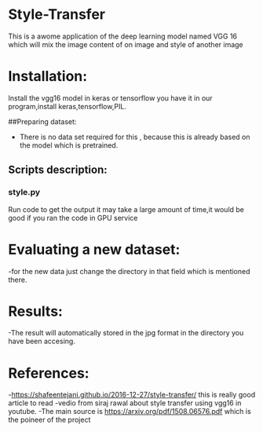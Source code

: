 # Style-Transfer
This is a awome application of the deep learning model named VGG 16 which will mix the image content of on image and style of another image


# Installation:
Install the vgg16 model in keras or tensorflow you have it in our program,install  keras,tensorflow,PIL.

##Preparing dataset:
- There is no data set required for this , because this is already based on the model which is pretrained.


## Scripts description:
### style.py
Run code to get the output it may take a large amount of time,it would be good if you ran the code in GPU service



# Evaluating a new dataset:
-for the new data just change the directory in that field which is mentioned there.

# Results:
-The result will automatically stored in the jpg format in the directory you have been accesing.

# References:
-https://shafeentejani.github.io/2016-12-27/style-transfer/ this is  really good article to read
-vedio from siraj rawal about style transfer using vgg16 in youtube.
-The main source is https://arxiv.org/pdf/1508.06576.pdf which is the poineer of the project



